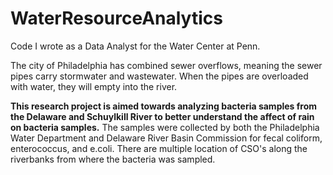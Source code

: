 # WaterResourceAnalytics
Code I wrote as a Data Analyst for the Water Center at Penn.


The city of Philadelphia has combined sewer overflows, meaning the sewer pipes carry stormwater and wastewater.
When the pipes are overloaded with water, they will empty into the river.

<b>This research project is aimed towards analyzing bacteria samples from the Delaware and Schuylkill River to better understand the affect of 
rain on bacteria samples.</b>
The samples were collected by both the Philadelphia Water Department and Delaware River Basin Commission for fecal coliform, enterococcus, and e.coli.
There are multiple location of CSO's along the riverbanks from where the bacteria was sampled.

